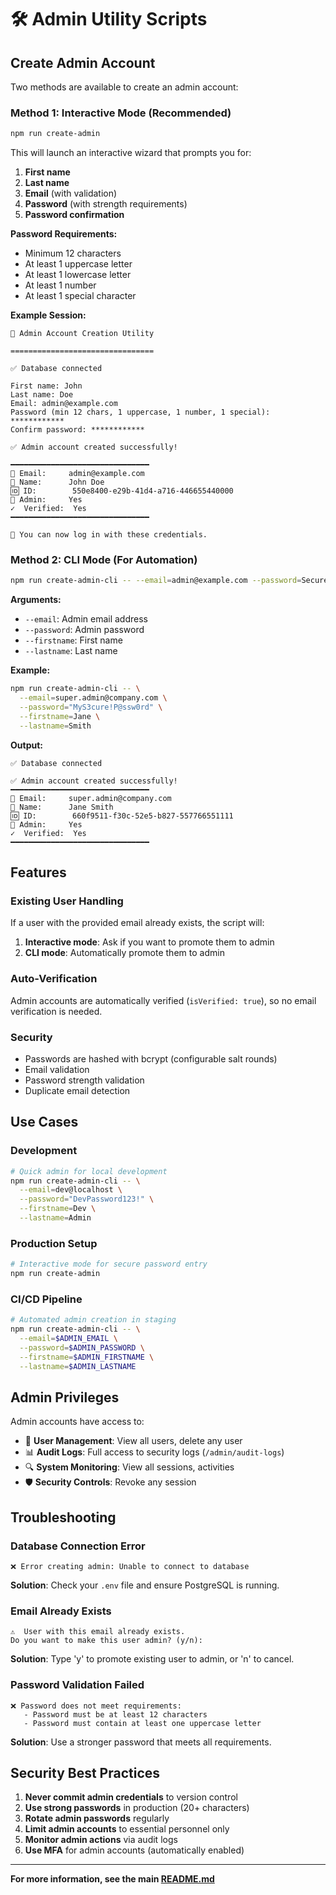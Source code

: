 # 🛠️ Admin Utility Scripts

## Create Admin Account

Two methods are available to create an admin account:

### Method 1: Interactive Mode (Recommended)

```bash
npm run create-admin
```

This will launch an interactive wizard that prompts you for:
1. **First name**
2. **Last name**
3. **Email** (with validation)
4. **Password** (with strength requirements)
5. **Password confirmation**

**Password Requirements:**
- Minimum 12 characters
- At least 1 uppercase letter
- At least 1 lowercase letter
- At least 1 number
- At least 1 special character

**Example Session:**
```
🔐 Admin Account Creation Utility

================================

✅ Database connected

First name: John
Last name: Doe
Email: admin@example.com
Password (min 12 chars, 1 uppercase, 1 number, 1 special): ************
Confirm password: ************

✅ Admin account created successfully!

━━━━━━━━━━━━━━━━━━━━━━━━━━━━━━━
📧 Email:     admin@example.com
👤 Name:      John Doe
🆔 ID:        550e8400-e29b-41d4-a716-446655440000
🔑 Admin:     Yes
✓  Verified:  Yes
━━━━━━━━━━━━━━━━━━━━━━━━━━━━━━━

🎉 You can now log in with these credentials.
```

### Method 2: CLI Mode (For Automation)

```bash
npm run create-admin-cli -- --email=admin@example.com --password=SecurePass123! --firstname=John --lastname=Doe
```

**Arguments:**
- `--email`: Admin email address
- `--password`: Admin password
- `--firstname`: First name
- `--lastname`: Last name

**Example:**
```bash
npm run create-admin-cli -- \
  --email=super.admin@company.com \
  --password="MyS3cure!P@ssw0rd" \
  --firstname=Jane \
  --lastname=Smith
```

**Output:**
```
✅ Database connected

✅ Admin account created successfully!
━━━━━━━━━━━━━━━━━━━━━━━━━━━━━━━
📧 Email:     super.admin@company.com
👤 Name:      Jane Smith
🆔 ID:        660f9511-f30c-52e5-b827-557766551111
🔑 Admin:     Yes
✓  Verified:  Yes
━━━━━━━━━━━━━━━━━━━━━━━━━━━━━━━
```

## Features

### Existing User Handling
If a user with the provided email already exists, the script will:
1. **Interactive mode**: Ask if you want to promote them to admin
2. **CLI mode**: Automatically promote them to admin

### Auto-Verification
Admin accounts are automatically verified (`isVerified: true`), so no email verification is needed.

### Security
- Passwords are hashed with bcrypt (configurable salt rounds)
- Email validation
- Password strength validation
- Duplicate email detection

## Use Cases

### Development
```bash
# Quick admin for local development
npm run create-admin-cli -- \
  --email=dev@localhost \
  --password="DevPassword123!" \
  --firstname=Dev \
  --lastname=Admin
```

### Production Setup
```bash
# Interactive mode for secure password entry
npm run create-admin
```

### CI/CD Pipeline
```bash
# Automated admin creation in staging
npm run create-admin-cli -- \
  --email=$ADMIN_EMAIL \
  --password=$ADMIN_PASSWORD \
  --firstname=$ADMIN_FIRSTNAME \
  --lastname=$ADMIN_LASTNAME
```

## Admin Privileges

Admin accounts have access to:
- 👥 **User Management**: View all users, delete any user
- 📊 **Audit Logs**: Full access to security logs (`/admin/audit-logs`)
- 🔍 **System Monitoring**: View all sessions, activities
- 🛡️ **Security Controls**: Revoke any session

## Troubleshooting

### Database Connection Error
```
❌ Error creating admin: Unable to connect to database
```
**Solution**: Check your `.env` file and ensure PostgreSQL is running.

### Email Already Exists
```
⚠️  User with this email already exists.
Do you want to make this user admin? (y/n):
```
**Solution**: Type 'y' to promote existing user to admin, or 'n' to cancel.

### Password Validation Failed
```
❌ Password does not meet requirements:
   - Password must be at least 12 characters
   - Password must contain at least one uppercase letter
```
**Solution**: Use a stronger password that meets all requirements.

## Security Best Practices

1. **Never commit admin credentials** to version control
2. **Use strong passwords** in production (20+ characters)
3. **Rotate admin passwords** regularly
4. **Limit admin accounts** to essential personnel only
5. **Monitor admin actions** via audit logs
6. **Use MFA** for admin accounts (automatically enabled)

---

**For more information, see the main [README.md](./README.md)**



